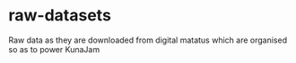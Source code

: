 # raw-datasets
Raw data as they are downloaded from digital matatus which are organised so as to power KunaJam
